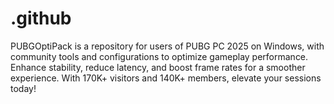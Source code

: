 # .github
PUBGOptiPack is a repository for users of PUBG PC 2025 on Windows, with community tools and configurations to optimize gameplay performance. Enhance stability, reduce latency, and boost frame rates for a smoother experience. With 170K+ visitors and 140K+ members, elevate your sessions today!
